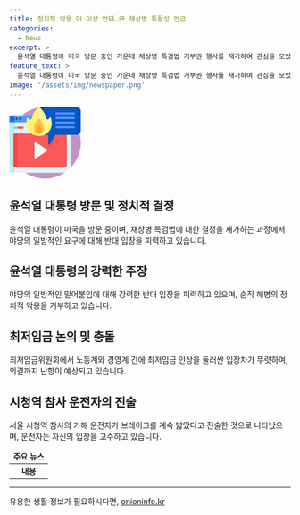 ```yaml
---
title: 정치적 악용 더 이상 안돼…尹 채상병 특활성 언급
categories:
  - News
excerpt: >
  윤석열 대통령이 미국 방문 중인 가운데 채상병 특검법 거부권 행사를 재가하여 관심을 모았다. 최저임금 논의에서 노동계와 경영계의 입장차로 본격적인 충돌이 예상되고 있다. 노동계는 최저임금 인상을 주장하며 현실적인 인상안을 요청했다. 또한 서울 시청역 참사의 가해운전자가 급발진 주장을 고수하고 있으며, 경찰의 조사결과를 기다리는 상황이다. 윤석열 대통령과 최저임금, 차량 사고 관련된 뉴스들이 뜨거운 이슈로 떠오르고 있다.
feature_text: >
  윤석열 대통령이 미국 방문 중인 가운데 채상병 특검법 거부권 행사를 재가하여 관심을 모았다. 최저임금 논의에서 노동계와 경영계의 입장차로 본격적인 충돌이 예상되고 있다. 노동계는 최저임금 인상을 주장하며 현실적인 인상안을 요청했다. 또한 서울 시청역 참사의 가해운전자가 급발진 주장을 고수하고 있으며, 경찰의 조사결과를 기다리는 상황이다. 윤석열 대통령과 최저임금, 차량 사고 관련된 뉴스들이 뜨거운 이슈로 떠오르고 있다.
image: '/assets/img/newspaper.png'
---
```


<p><img src="/assets/img/news.png" alt="rentncar 속보" /></p>

<h2>윤석열 대통령 방문 및 정치적 결정</h2>

<p data-ke-size="size16">윤석열 대통령이 미국을 방문 중이며, 채상병 특검법에 대한 결정을 재가하는 과정에서 야당의 일방적인 요구에 대해 반대 입장을 피력하고 있습니다.</p>

<h2>윤석열 대통령의 강력한 주장</h2>

<p data-ke-size="size16">야당의 일방적인 밀어붙임에 대해 강력한 반대 입장을 피력하고 있으며, 순직 해병의 정치적 악용을 거부하고 있습니다.</p>

<h2>최저임금 논의 및 충돌</h2>

<p data-ke-size="size16">최저임금위원회에서 노동계와 경영계 간에 최저임금 인상을 둘러싼 입장차가 뚜렷하며, 의결까지 난항이 예상되고 있습니다.</p>

<h2>시청역 참사 운전자의 진술</h2>

<p data-ke-size="size16">서울 시청역 참사의 가해 운전자가 브레이크를 계속 밟았다고 진술한 것으로 나타났으며, 운전자는 자신의 입장을 고수하고 있습니다.</p>

<table>
    <thead>
        <tr>
            <td style="text-align: center; height: 17px;"><b>주요 뉴스</b></td>
        </tr>
    </thead>
    <tbody>
        <tr>
            <td style="text-align: center; height: 17px;"><b>내용</b></td>
        </tr>
    </tbody>
</table>

<p><hr></p>
유용한 생활 정보가 필요하시다면, <a href="https://onioninfo.kr" rel="dofollow">onioninfo.kr</a>


